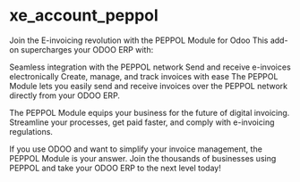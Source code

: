 # xe_account_peppol

Join the E-invoicing revolution with the PEPPOL Module for Odoo
This add-on supercharges your ODOO ERP with:

Seamless integration with the PEPPOL network
Send and receive e-invoices electronically
Create, manage, and track invoices with ease
The PEPPOL Module lets you easily send and receive invoices over the PEPPOL network directly from your ODOO ERP.

The PEPPOL Module equips your business for the future of digital invoicing. Streamline your processes, get paid faster, and comply with e-invoicing regulations.

If you use ODOO and want to simplify your invoice management, the PEPPOL Module is your answer. Join the thousands of businesses using PEPPOL and take your ODOO ERP to the next level today!
